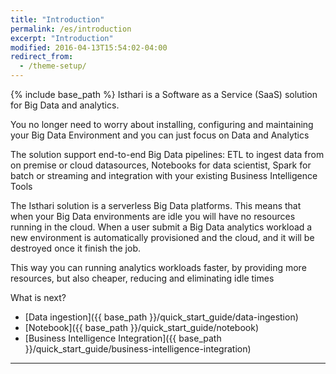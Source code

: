 ```yaml
---
title: "Introduction"
permalink: /es/introduction
excerpt: "Introduction"
modified: 2016-04-13T15:54:02-04:00
redirect_from:
  - /theme-setup/
---
```


{% include base_path %}
Isthari is a Software as a Service (SaaS) solution for Big Data and analytics.

You no longer need to worry about installing, configuring and maintaining your Big Data Environment and you can just focus on Data and Analytics


The solution support end-to-end Big Data pipelines: ETL to ingest data from on premise or cloud datasources, Notebooks for data scientist, Spark for batch or streaming and integration with your existing Business Intelligence Tools 

The Isthari solution is a serverless Big Data platforms. This means that when your Big Data environments are idle you will have no resources running in the cloud. When a user submit a Big Data analytics workload a new environment is automatically provisioned and the cloud, and it will be destroyed once it finish the job.

This way you can running analytics workloads faster, by providing more resources, but also cheaper, reducing and eliminating idle times

What is next?

* [Data ingestion]({{ base_path }}/quick_start_guide/data-ingestion)
* [Notebook]({{ base_path }}/quick_start_guide/notebook)
* [Business Intelligence Integration]({{ base_path }}/quick_start_guide/business-intelligence-integration)

---

